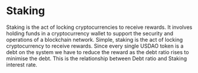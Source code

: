 # Staking

Staking is the act of locking cryptocurrencies to receive rewards. It involves holding funds in a cryptocurrency wallet to support the security and operations of a blockchain network. Simple, staking is the act of locking cryptocurrency to receive rewards. Since every single USDAO token is a debt on the system we have to reduce the reward as the debt ratio rises to minimise the debt. This is the relationship between Debt ratio and Staking interest rate.

